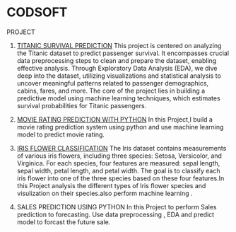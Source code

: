 # CODSOFT
PROJECT

1. [TITANIC SURVIVAL PREDICTION](https://github.com/Akashwadile21/CODSOFT/blob/main/Titanic_Survival_Prediction.ipynb)
This project is centered on analyzing the Titanic dataset to predict passenger survival. It encompasses crucial data preprocessing steps to clean and prepare the dataset, enabling effective analysis. Through Exploratory Data Analysis (EDA), we dive deep into the dataset, utilizing visualizations and statistical analysis to uncover meaningful patterns related to passenger demographics, cabins, fares, and more. The core of the project lies in building a predictive model using machine learning techniques, which estimates survival probabilities for Titanic passengers.

2. [MOVIE RATING PREDICTION WITH PYTHON](https://github.com/Akashwadile21/CODSOFT/blob/main/IMDB/IMDB_Indian_Movies.ipynb)
In this Project,I build a movie rating prediction system using python and use machine learning model to predict movie rating.

3. [IRIS FLOWER CLASSIFICATION](https://github.com/Akashwadile21/CODSOFT/blob/main/Iris_Project/Task_2.ipynb)
The Iris dataset contains measurements of various iris flowers, including three species: Setosa, Versicolor, and Virginica. For each species, four features are measured: sepal length, sepal width, petal length, and petal width. The goal is to classify each iris flower into one of the three species based on these four features.In this Project analysis the different types of Iris flower species and visulization on their species.also perform machine learning .

4. SALES PREDICTION USING PYTHON
In this Project to perform Sales prediction to forecasting. Use data preprocessing , EDA and predict model to forcast the future sale.


